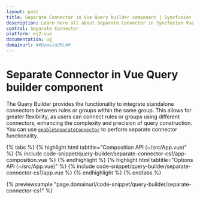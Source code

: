 ```yaml
---
layout: post
title: Separate Connector in Vue Query builder component | Syncfusion
description: Learn here all about Separate Connector in Syncfusion Vue Query builder component of Syncfusion Essential JS 2 and more.
control: Separate Connector
platform: ej2-vue
documentation: ug
domainurl: ##DomainURL##
---
```


# Separate Connector in Vue Query builder component

The Query Builder provides the functionality to integrate standalone connectors between rules or groups within the same group. This allows for greater flexibility, as users can connect rules or groups using different connectors, enhancing the complexity and precision of query construction. You can use [`enableSeparateConnector`](https://ej2.syncfusion.com/vue/documentation/api/query-builder/#enableSeparateConnector) to perform separate connector functionality.

{% tabs %}
{% highlight html tabtitle="Composition API (~/src/App.vue)" %}
{% include code-snippet/query-builder/separate-connector-cs1/app-composition.vue %}
{% endhighlight %}
{% highlight html tabtitle="Options API (~/src/App.vue)" %}
{% include code-snippet/query-builder/separate-connector-cs1/app.vue %}
{% endhighlight %}
{% endtabs %}
        
{% previewsample "page.domainurl/code-snippet/query-builder/separate-connector-cs1" %}